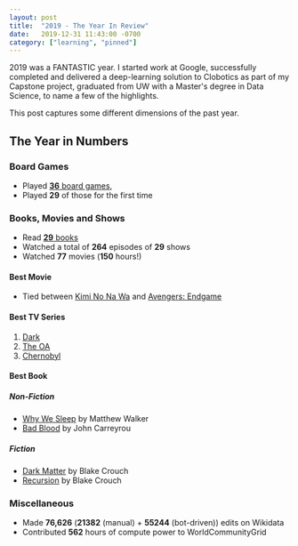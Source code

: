 ```yaml
---
layout: post
title:  "2019 - The Year In Review"
date:   2019-12-31 11:43:00 -0700
category: ["learning", "pinned"]
---
```


2019 was a FANTASTIC year. I started work at Google, successfully completed and delivered a deep-learning solution to Clobotics as part of my Capstone project, graduated from UW with a Master's degree in Data Science, to name a few of the highlights.

This post captures some different dimensions of the past year.

## The Year in Numbers

### Board Games

 * Played [**36** board games](https://boardgamegeek.com/geekplay.php?userid=2118760&redirect=1&startdate=2019-01-01&dateinput=2019-01-01&dateinput=2019-12-31&enddate=2019-12-31&action=bygame&subtype=boardgame),
 * Played **29** of those for the first time

### Books, Movies and Shows

 * Read [**29** books](https://www.goodreads.com/user_challenges/16176978)
 * Watched a total of **264** episodes of **29** shows
 * Watched **77** movies (**150** hours!)

#### Best Movie

 * Tied between [Kimi No Na Wa](https://www.imdb.com/title/tt5311514) and [Avengers: Endgame](https://www.imdb.com/title/tt4154796)

#### Best TV Series

 1. [Dark](https://www.imdb.com/title/tt5753856)
 1. [The OA](https://www.imdb.com/title/tt4635282)
 1. [Chernobyl](https://www.imdb.com/title/tt7366338)

#### Best Book

##### Non-Fiction

 * [Why We Sleep](https://www.goodreads.com/book/show/36294636-why-we-sleep) by Matthew Walker
 * [Bad Blood](https://www.goodreads.com/book/show/38799469-bad-blood) by John Carreyrou

##### Fiction

 * [Dark Matter](https://www.goodreads.com/book/show/27833670-dark-matter) by Blake Crouch
 * [Recursion](https://www.goodreads.com/book/show/42046112-recursion) by Blake Crouch

### Miscellaneous

 * Made **76,626** (**21382** (manual) + **55244** (bot-driven)) edits on Wikidata
 * Contributed **562** hours of compute power to WorldCommunityGrid
